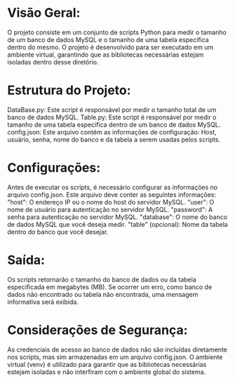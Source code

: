 # Visão Geral:

O projeto consiste em um conjunto de scripts Python para medir o tamanho de um banco de dados MySQL e o tamanho de uma tabela específica dentro do mesmo. O projeto é desenvolvido para ser executado em um ambiente virtual, garantindo que as bibliotecas necessárias estejam isoladas dentro desse diretório.

# Estrutura do Projeto:

DataBase.py: Este script é responsável por medir o tamanho total de um banco de dados MySQL. 
Table.py: Este script é responsável por medir o tamanho de uma tabela específica dentro de um banco de dados MySQL. 
config.json: Este arquivo contém as informações de configuração: Host, usuário, senha, nome do banco e da tabela a serem usadas pelos scripts.

# Configurações:

Antes de executar os scripts, é necessário configurar as informações no arquivo config.json. Este arquivo deve conter as seguintes informações:
"host": O endereço IP ou o nome do host do servidor MySQL.
"user": O nome de usuário para autenticação no servidor MySQL.
"password": A senha para autenticação no servidor MySQL.
"database": O nome do banco de dados MySQL que você deseja medir.
"table" (opcional): Nome da tabela dentro do banco que você desejar.

# Saída:

Os scripts retornarão o tamanho do banco de dados ou da tabela especificada em megabytes (MB).
Se ocorrer um erro, como banco de dados não encontrado ou tabela não encontrada, uma mensagem informativa será exibida.

# Considerações de Segurança:

As credenciais de acesso ao banco de dados não são incluídas diretamente nos scripts, mas sim armazenadas em um arquivo config.json.
O ambiente virtual (venv) é utilizado para garantir que as bibliotecas necessárias estejam isoladas e não interfiram com o ambiente global do sistema.
